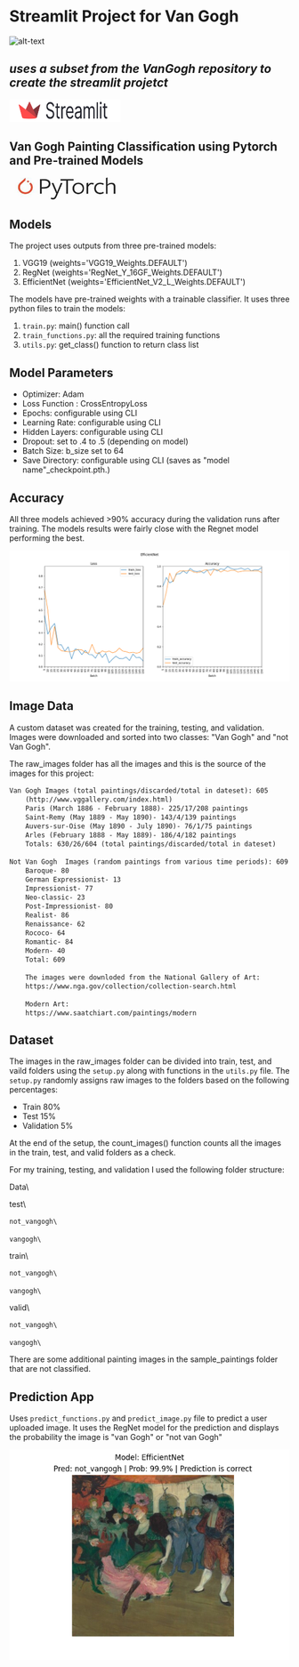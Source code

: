 # Streamlit Project for Van Gogh 

![alt-text](vg_mod.png "van Gogh Modern")

## _uses a subset from the VanGogh repository to create the streamlit projetct_

<img alt="alt-text" height="40" src="streamlit.png" title="Streamlit" width="200"/>

## Van Gogh Painting Classification using Pytorch and Pre-trained Models

<img alt="alt-text" height="40" src="pytorch.jpg" title="PyTorch" width="200"/>

## Models
The project uses outputs from three pre-trained models:
  1) VGG19 (weights='VGG19_Weights.DEFAULT')
  2) RegNet (weights='RegNet_Y_16GF_Weights.DEFAULT')
  3) EfficientNet (weights='EfficientNet_V2_L_Weights.DEFAULT')

The models have pre-trained weights with a trainable classifier. It uses three python files to train the models:
  1) `train.py`: main() function call
  2) `train_functions.py`: all the required training functions
  3) `utils.py`: get_class()  function to return class list 

## Model Parameters
* Optimizer: Adam
* Loss Function : CrossEntropyLoss
* Epochs: configurable using CLI
* Learning Rate: configurable using CLI
* Hidden Layers: configurable using CLI
* Dropout: set to .4 to .5 (depending on model)
* Batch Size: b_size set to 64
* Save Directory: configurable using CLI (saves as "model name"_checkpoint.pth.)

## Accuracy
All three models achieved >90% accuracy during the validation runs after training.  The models results were fairly close with the Regnet model performing the best. 

![alt-text](effnet10.png "Accuracy")

## Image Data
A custom dataset was created for the training, testing, and validation. Images were downloaded and sorted into two classes: "Van Gogh" and "not Van Gogh".  

The raw_images folder has all the images and this is the source of the images for this project:

    Van Gogh Images (total paintings/discarded/total in dateset): 605
        (http://www.vggallery.com/index.html)
        Paris (March 1886 - February 1888)- 225/17/208 paintings
        Saint-Remy (May 1889 - May 1890)- 143/4/139 paintings
        Auvers-sur-Oise (May 1890 - July 1890)- 76/1/75 paintings
        Arles (February 1888 - May 1889)- 186/4/182 paintings
        Totals: 630/26/604 (total paintings/discarded/total in dateset)

    Not Van Gogh  Images (random paintings from various time periods): 609
        Baroque- 80
        German Expressionist- 13
        Impressionist- 77
        Neo-classic- 23
        Post-Impressionist- 80
        Realist- 86
        Renaissance- 62
        Rococo- 64
        Romantic- 84
        Modern- 40
        Total: 609

        The images were downloded from the National Gallery of Art:
        https://www.nga.gov/collection/collection-search.html
        
        Modern Art:
        https://www.saatchiart.com/paintings/modern

## Dataset
The images in the raw_images folder can be divided into train, test, and vaild folders using the `setup.py` along with functions in the `utils.py` file.  The `setup.py` randomly assigns raw images to the folders based on the following percentages:
* Train 80%
* Test 15%
* Validation 5%

At the end of the setup, the count_images() function counts all the images in the train, test, and valid folders as a check.

For my training, testing, and validation I used the following folder structure:

Data\

  test\
  
    not_vangogh\
    
    vangogh\
  
  train\
  
    not_vangogh\
    
    vangogh\
  
  valid\
  
    not_vangogh\
    
    vangogh\

There are some additional painting images in the sample_paintings folder that are not classified.

## Prediction App
Uses `predict_functions.py` and `predict_image.py` file to predict a user  uploaded image. It uses the 
RegNet model for the prediction and displays the probability the image is "van Gogh" or "not van Gogh"

![alt-text](rando4.png "Prediction")
    
